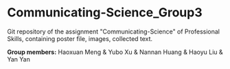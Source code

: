# Communicating-Science_Group3
Git repository of the assignment "Communicating-Science" of Professional Skills, containing poster file, images, collected text.

**Group members:** Haoxuan Meng & Yubo Xu & Nannan Huang & Haoyu Liu & Yan Yan
